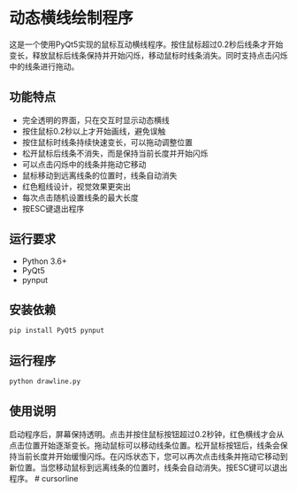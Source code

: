# 动态横线绘制程序

这是一个使用PyQt5实现的鼠标互动横线程序。按住鼠标超过0.2秒后线条才开始变长，释放鼠标后线条保持并开始闪烁，移动鼠标时线条消失。同时支持点击闪烁中的线条进行拖动。

## 功能特点

- 完全透明的界面，只在交互时显示动态横线
- 按住鼠标0.2秒以上才开始画线，避免误触
- 按住鼠标时线条持续快速变长，可以拖动调整位置
- 松开鼠标后线条不消失，而是保持当前长度并开始闪烁
- 可以点击闪烁中的线条并拖动它移动
- 鼠标移动到远离线条的位置时，线条自动消失
- 红色粗线设计，视觉效果更突出
- 每次点击随机设置线条的最大长度
- 按ESC键退出程序

## 运行要求

- Python 3.6+
- PyQt5
- pynput

## 安装依赖

```bash
pip install PyQt5 pynput
```

## 运行程序

```bash
python drawline.py
```

## 使用说明

启动程序后，屏幕保持透明。点击并按住鼠标按钮超过0.2秒钟，红色横线才会从点击位置开始逐渐变长。拖动鼠标可以移动线条位置。松开鼠标按钮后，线条会保持当前长度并开始缓慢闪烁。在闪烁状态下，您可以再次点击线条并拖动它移动到新位置。当您移动鼠标到远离线条的位置时，线条会自动消失。按ESC键可以退出程序。 # cursorline

